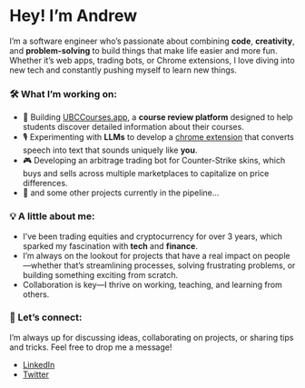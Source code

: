 # Hey! I’m Andrew

I’m a software engineer who’s passionate about combining **code**, **creativity**, and **problem-solving** to build things that make life easier and more fun. Whether it’s web apps, trading bots, or Chrome extensions, I love diving into new tech and constantly pushing myself to learn new things.

### 🛠 What I’m working on:
- 🚀 Building [UBCCourses.app](https://ubccourses.app), a **course review platform** designed to help students discover detailed information about their courses.
- 🎙️ Experimenting with **LLMs** to develop a [chrome extension](https://github.com/andrew-fenton/careless-whisperer) that converts speech into text that sounds uniquely like **you**.
- 🎮 Developing an arbitrage trading bot for Counter-Strike skins, which buys and sells across multiple marketplaces to capitalize on price differences.
- 🔮 and some other projects currently in the pipeline...

### 💡 A little about me:
- I’ve been trading equities and cryptocurrency for over 3 years, which sparked my fascination with **tech** and **finance**.
- I’m always on the lookout for projects that have a real impact on people—whether that’s streamlining processes, solving frustrating problems, or building something exciting from scratch.
- Collaboration is key—I thrive on working, teaching, and learning from others.

### 🔗 Let’s connect:
I’m always up for discussing ideas, collaborating on projects, or sharing tips and tricks. Feel free to drop me a message!

- [LinkedIn](https://linkedin.com/in/andrewfenton898)
- [Twitter](https://twitter.com/1xandrew)
